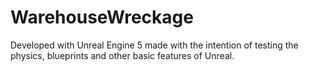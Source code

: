 # WarehouseWreckage

Developed with Unreal Engine 5 made with the intention of testing the physics, blueprints and other basic features of Unreal.
